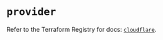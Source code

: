 # `provider`

Refer to the Terraform Registry for docs: [`cloudflare`](https://registry.terraform.io/providers/cloudflare/cloudflare/4.41.0/docs).
